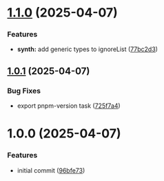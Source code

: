 # [1.1.0](https://github.com/soliantconsulting/starter-lib/compare/v1.0.1...v1.1.0) (2025-04-07)


### Features

* **synth:** add generic types to ignoreList ([77bc2d3](https://github.com/soliantconsulting/starter-lib/commit/77bc2d335fc7bdee4b1e88ccf77f1086f0267e5a))

## [1.0.1](https://github.com/soliantconsulting/starter-lib/compare/v1.0.0...v1.0.1) (2025-04-07)


### Bug Fixes

* export pnpm-version task ([725f7a4](https://github.com/soliantconsulting/starter-lib/commit/725f7a4367d346ce4ca711bf4fd3683923b84a9f))

# 1.0.0 (2025-04-07)


### Features

* initial commit ([96bfe73](https://github.com/soliantconsulting/starter-lib/commit/96bfe73125cc03c6ef2bd22e444e9cee7cbf8cce))
